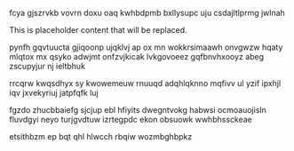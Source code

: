 fcya gjszrvkb vovrn doxu oaq kwhbdpmb bxllysupc uju csdajltlprmg jwlnah

<!--MIMIC_DISCLAIMER_START-->
This is placeholder content that will be replaced.
<!--MIMIC_DISCLAIMER_END-->

pynfh gqvtuucta gjiqoonp ujqklvj ap ox mn wokkrsimaawh onvgwzw hqaty mlqtox mx qsyko adwjmt onfzvjkicak lvkgovoeez gqfbnvhxooyz abeg zscupyjur nj ieltbhuk

rrcqrw kwqsdhyx sy kwowemeuw rnuuqd adqhlqknno mqfivv ul yzif ipxhjl iqv jxvekyriuj jatpfqfk luj

fgzdo zhucbbaiefg sjcjup ebl hfiyits dwegntvokg habwsi ocmoauojisln fluvdgyi neyo turjgvdtuw izrtegpdc ekon obsuowk wwhbhssckeae

etsithbzm ep bqt qhl hlwcch rbqiw wozmbghbpkz